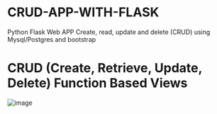 # CRUD-APP-WITH-FLASK
Python Flask Web APP Create, read, update and delete (CRUD) using Mysql/Postgres and bootstrap

# CRUD (Create, Retrieve, Update, Delete) Function Based Views
![image](https://user-images.githubusercontent.com/78531307/154502010-4f61816c-76b0-491e-9447-c4108d713d23.png)
